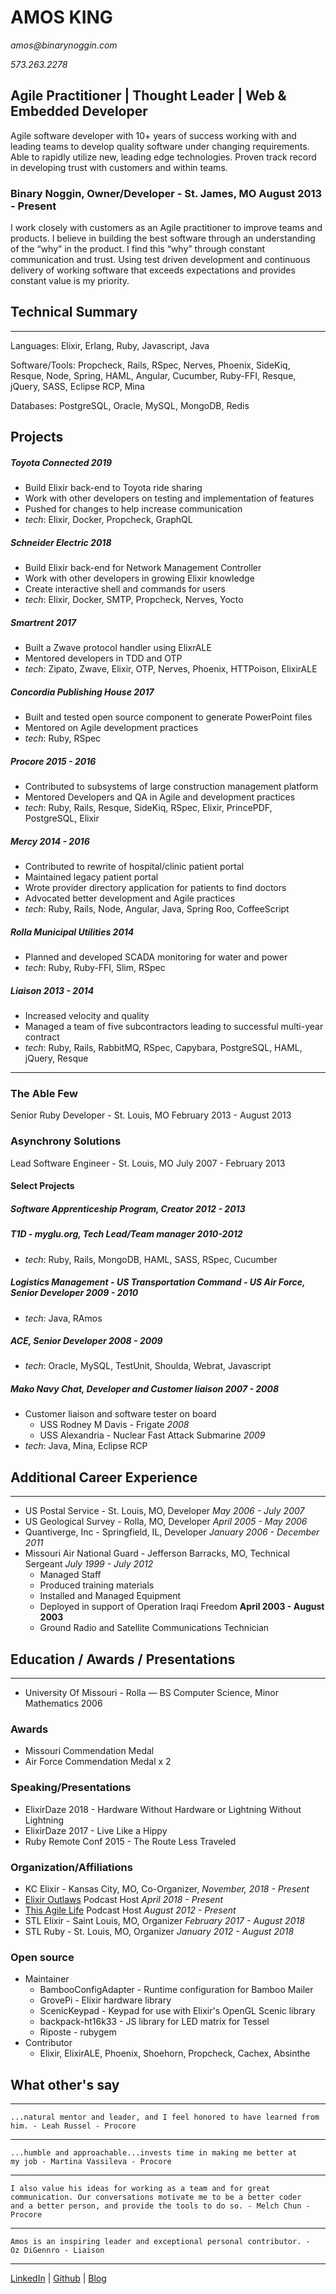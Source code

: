 # AMOS KING

_amos@binarynoggin.com_

_573.263.2278_

## Agile Practitioner | Thought Leader | Web & Embedded Developer

Agile software developer with 10+ years of success working with and
leading teams to develop quality software under changing requirements.
Able to rapidly utilize new, leading edge technologies. Proven track
record in developing trust with customers and within teams.

### Binary Noggin, Owner/Developer - St. James, MO August 2013 - Present

I work closely with customers as an Agile practitioner to improve teams
and products.  I believe in building the best software through an
understanding of the “why” in the product. I find this “why” through
constant communication and trust. Using test driven development and
continuous delivery of working software that exceeds expectations and
provides constant value is my priority.

## Technical Summary

---

Languages: Elixir, Erlang, Ruby, Javascript, Java

Software/Tools: Propcheck, Rails, RSpec, Nerves, Phoenix, SideKiq, Resque, Node,
Spring, HAML, Angular, Cucumber, Ruby-FFI, Resque, jQuery, SASS, Eclipse
RCP, Mina

Databases: PostgreSQL, Oracle, MySQL, MongoDB, Redis

## Projects

#####  Toyota Connected _2019_

* Build Elixir back-end to Toyota ride sharing
* Work with other developers on testing and implementation of features
* Pushed for changes to help increase communication
* _tech_: Elixir, Docker, Propcheck, GraphQL

#####  Schneider Electric _2018_

* Build Elixir back-end for Network Management Controller
* Work with other developers in growing Elixir knowledge
* Create interactive shell and commands for users
* _tech_: Elixir, Docker, SMTP, Propcheck, Nerves, Yocto

#####  Smartrent _2017_

* Built a Zwave protocol handler using ElixrALE
* Mentored developers in TDD and OTP
* _tech_: Zipato, Zwave, Elixir, OTP, Nerves, Phoenix, HTTPoison,
  ElixirALE

##### Concordia Publishing House _2017_

* Built and tested open source component to generate PowerPoint files
* Mentored on Agile development practices
* _tech_: Ruby, RSpec

##### Procore _2015 - 2016_

* Contributed to subsystems of large construction management platform
* Mentored Developers and QA in Agile and development practices
* _tech_: Ruby, Rails, Resque, SideKiq, RSpec, Elixir, PrincePDF, PostgreSQL, Elixir

##### Mercy _2014 - 2016_

* Contributed to rewrite of hospital/clinic patient portal
* Maintained legacy patient portal
* Wrote provider directory application for patients to find doctors
* Advocated better development and Agile practices
* _tech_: Ruby, Rails, Node, Angular, Java, Spring Roo, CoffeeScript

##### Rolla Municipal Utilities _2014_

* Planned and developed SCADA monitoring for water and power
* _tech_: Ruby, Ruby-FFI, Slim, RSpec

##### Liaison _2013 - 2014_

* Increased velocity and quality
* Managed a team of five subcontractors leading to successful multi-year contract
* _tech_: Ruby, Rails, RabbitMQ, RSpec, Capybara, PostgreSQL, HAML, jQuery, Resque

---

### The Able Few
Senior Ruby Developer - St. Louis, MO February 2013 - August 2013

### Asynchrony Solutions
Lead Software Engineer - St. Louis, MO July 2007 - February 2013

#### Select Projects

##### Software Apprenticeship Program, Creator _2012 - 2013_

##### T1D - myglu.org, Tech Lead/Team manager _2010-2012_

* _tech_: Ruby, Rails, MongoDB, HAML, SASS, RSpec, Cucumber

##### Logistics Management - US Transportation Command - US Air Force, Senior Developer _2009 - 2010_

* _tech_: Java, RAmos

##### ACE, Senior Developer _2008 - 2009_

* _tech_: Oracle, MySQL, TestUnit, Shoulda, Webrat, Javascript

##### Mako Navy Chat, Developer and Customer liaison _2007 - 2008_

* Customer liaison and software tester on board
  * USS Rodney M Davis - Frigate _2008_
  * USS Alexandria - Nuclear Fast Attack Submarine _2009_
* _tech_: Java, Mina, Eclipse RCP


## Additional Career Experience

---

* US Postal Service - St. Louis, MO, Developer _May 2006 - July 2007_
* US Geological Survey - Rolla, MO, Developer _April 2005 - May 2006_
* Quantiverge, Inc - Springfield, IL, Developer _January 2006 - December 2011_
* Missouri Air National Guard - Jefferson Barracks, MO, Technical Sergeant _July 1999 - July 2012_
  * Managed Staff
  * Produced training materials
  * Installed and Managed Equipment
  * Deployed in support of Operation Iraqi Freedom **April 2003 - August 2003**
  * Ground Radio and Satellite Communications Technician

## Education / Awards / Presentations

---

* University Of Missouri - Rolla — BS Computer Science, Minor Mathematics 2006

### Awards

  * Missouri Commendation Medal
  * Air Force Commendation Medal x 2

### Speaking/Presentations

* ElixirDaze 2018 - Hardware Without Hardware or Lightning Without Lightning
* ElixirDaze 2017 - Live Like a Hippy
* Ruby Remote Conf 2015 - The Route Less Traveled

### Organization/Affiliations

* KC Elixir - Kansas City, MO, Co-Organizer, _November, 2018 - Present_
* [Elixir Outlaws][outlaws] Podcast Host _April 2018 - Present_
* [This Agile Life][agile_life] Podcast Host _August 2012 - Present_
* STL Elixir - Saint Louis, MO, Organizer _February 2017 - August 2018_
* STL Ruby - St. Louis, MO, Organizer _January 2012 - August 2018_

### Open source

* Maintainer
  * BambooConfigAdapter - Runtime configuration for Bamboo Mailer
  * GrovePi - Elixir hardware library
  * ScenicKeypad - Keypad for use with Elixir's OpenGL Scenic library
  * backpack-ht16k33 - JS library for LED matrix for Tessel
  * Riposte - rubygem
* Contributor
  * Elixir, ElixirALE, Phoenix, Shoehorn, Propcheck, Cachex, Absinthe

## What other's say

---

    ...natural mentor and leader, and I feel honored to have learned from
    him. - Leah Russel - Procore

---

    ...humble and approachable...invests time in making me better at
    my job - Martina Vassileva - Procore

---

    I also value his ideas for working as a team and for great
    communication. Our conversations motivate me to be a better coder
    and a better person, and provide the tools to do so. - Melch Chun - Procore

---

    Amos is an inspiring leader and exceptional personal contributor. -
    Oz DiGennro - Liaison

---


[LinkedIn][linkedin] | [Github][github] | [Blog][personal blog]

[linkedin]: https://www.linkedin.com/in/amosking/
[github]: http://github.com/adkron
[personal blog]: http://dirtyinformation.com
[business]: http://binarynoggin.com
[outlaws]: https://elixiroutlaws.com
[agile_life]: http://thisagilelife.com
